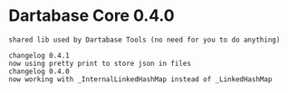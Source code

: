 Dartabase Core 0.4.0
===================

    shared lib used by Dartabase Tools (no need for you to do anything)
    
    changelog 0.4.1 
    now using pretty print to store json in files
    changelog 0.4.0 
    now working with _InternalLinkedHashMap instead of _LinkedHashMap
    